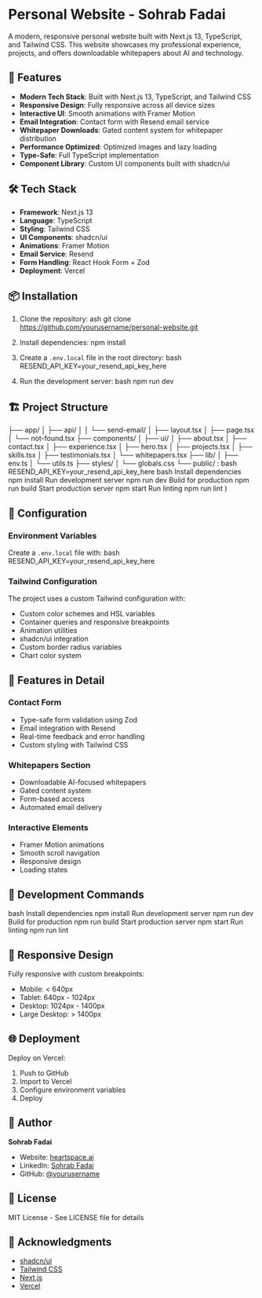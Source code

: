 # Personal Website - Sohrab Fadai

A modern, responsive personal website built with Next.js 13, TypeScript, and Tailwind CSS. This website showcases my professional experience, projects, and offers downloadable whitepapers about AI and technology.

## 🚀 Features

- **Modern Tech Stack**: Built with Next.js 13, TypeScript, and Tailwind CSS
- **Responsive Design**: Fully responsive across all device sizes
- **Interactive UI**: Smooth animations with Framer Motion
- **Email Integration**: Contact form with Resend email service
- **Whitepaper Downloads**: Gated content system for whitepaper distribution
- **Performance Optimized**: Optimized images and lazy loading
- **Type-Safe**: Full TypeScript implementation
- **Component Library**: Custom UI components built with shadcn/ui

## 🛠️ Tech Stack

- **Framework**: Next.js 13
- **Language**: TypeScript
- **Styling**: Tailwind CSS
- **UI Components**: shadcn/ui
- **Animations**: Framer Motion
- **Email Service**: Resend
- **Form Handling**: React Hook Form + Zod
- **Deployment**: Vercel

## 📦 Installation

1. Clone the repository:
ash
git clone https://github.com/yourusername/personal-website.git

2. Install dependencies:
npm install

3. Create a `.env.local` file in the root directory:
bash
RESEND_API_KEY=your_resend_api_key_here

4. Run the development server:
bash
npm run dev
## 🏗️ Project Structure
├── app/
│ ├── api/
│ │ └── send-email/
│ ├── layout.tsx
│ ├── page.tsx
│ └── not-found.tsx
├── components/
│ ├── ui/
│ ├── about.tsx
│ ├── contact.tsx
│ ├── experience.tsx
│ ├── hero.tsx
│ ├── projects.tsx
│ ├── skills.tsx
│ ├── testimonials.tsx
│ └── whitepapers.tsx
├── lib/
│ ├── env.ts
│ └── utils.ts
├── styles/
│ └── globals.css
└── public/
:
bash
RESEND_API_KEY=your_resend_api_key_here
bash
Install dependencies
npm install
Run development server
npm run dev
Build for production
npm run build
Start production server
npm start
Run linting
npm run lint
)

## 🔧 Configuration

### Environment Variables
Create a `.env.local` file with:
bash
RESEND_API_KEY=your_resend_api_key_here

### Tailwind Configuration
The project uses a custom Tailwind configuration with:
- Custom color schemes and HSL variables
- Container queries and responsive breakpoints
- Animation utilities
- shadcn/ui integration
- Custom border radius variables
- Chart color system

## 📝 Features in Detail

### Contact Form
- Type-safe form validation using Zod
- Email integration with Resend
- Real-time feedback and error handling
- Custom styling with Tailwind CSS

### Whitepapers Section
- Downloadable AI-focused whitepapers
- Gated content system
- Form-based access
- Automated email delivery

### Interactive Elements
- Framer Motion animations
- Smooth scroll navigation
- Responsive design
- Loading states

## 🚀 Development Commands

bash
Install dependencies
npm install
Run development server
npm run dev
Build for production
npm run build
Start production server
npm start
Run linting
npm run lint

## 📱 Responsive Design
Fully responsive with custom breakpoints:
- Mobile: < 640px
- Tablet: 640px - 1024px
- Desktop: 1024px - 1400px
- Large Desktop: > 1400px

## 🌐 Deployment
Deploy on Vercel:
1. Push to GitHub
2. Import to Vercel
3. Configure environment variables
4. Deploy

## 👤 Author

**Sohrab Fadai**
- Website: [heartspace.ai](https://heartspace.ai)
- LinkedIn: [Sohrab Fadai](https://linkedin.com/in/your-profile)
- GitHub: [@yourusername](https://github.com/yourusername)

## 📄 License
MIT License - See LICENSE file for details

## 🙏 Acknowledgments
- [shadcn/ui](https://ui.shadcn.com/)
- [Tailwind CSS](https://tailwindcss.com/)
- [Next.js](https://nextjs.org/)
- [Vercel](https://vercel.com/)